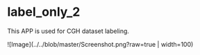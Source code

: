 # label_only_2

This APP is used for CGH dataset labeling.

![Image](../../blob/master/Screenshot.png?raw=true | width=100)
